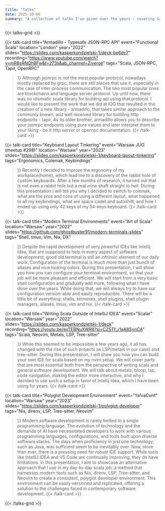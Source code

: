 ```yaml
---
title: "Talks"
date: 2025-10-06
summary: "A collection of talks I've given over the years - covering Scala, developer tooling, and the occasional ergonomic rabbit hole."
---
```


{{< talks-grid >}}

{{< talk-card
    title="Armadillo - Typesafe JSON-RPC API"
    event="Functional Scala"
    location="London"
    year="2022"
    slides="https://slides.com/kasperkondzielski-1/deck-be6dc7"
    recording="https://www.youtube.com/watch?v=mR8sRNQhBFw&t=273s&ab_channel=Ziverge"
    tags="Scala, JSON-RPC, Tapir, OpenRPC"
>}}
Although jsonrpc is not the most popular protocol, nowadays mostly replaced by grpc, there are still places that use it, especially in the case of inter-process communication. The two most popular ones are blockchains and language server protocol. Up until now, there was no idiomatic scala library for building api using that protocol. I would like to present the work that we did at IOG that resulted in the creation of a new library - armadillo, that takes similar approach to the commonly known, and well received library for building http endpoints - tapir. As its older brother, armadillo allows you to describe your jsonrpc endpoints using pure values and later interpret them to your liking - be it http server or openrpc documentation.
{{< /talk-card >}}

{{< talk-card
    title="Keyboard Layout Tinkering"
    event="Warsaw JUG (meetup #298)"
    location="Warsaw"
    year="2023"
    slides="https://slides.com/kasperkondzielski-1/keyboard-layout-tinkering"
    tags="Ergonomics, Colemak, Keybindings"
>}}
Recently I decided to improve the ergonomy of my workplace(home), which lead me to a discovery of the rabbit hole of custom keyboards. After a few months of research, it turned out that is not even a rabbit hole but a real mine shaft straight to hell. During this presentation I will tell you why I decided to switch to colemak, what are the pros and cons of using a different layout, what happened to all my keybindings, what are space cadet and autoshift, and how I ended up using only 42 keys of my 54-keys keyboard.
{{< /talk-card >}}

{{< talk-card
    title="Modern Terminal Environments"
    event="Art of Scala"
    location="Warsaw"
    year="2022"
    slides="https://github.com/ghostbuster91/modern-terminals-slides"
    tags="Shell, tmux, Vim, Nix, DX"
>}}
Despite the rapid development of very powerful IDEs like Intellij Idea, that are supposed to help in every aspect of software development, good old terminal is still an intrinsic element of our daily work. Configuration of the terminal is much more than just bunch of aliases and nice looking colors. During this presentation, I will show you how you can configure your terminal environment, so that your job will be more pleasant and efficient. We will start from a very basic shell configuration and gradually add more, following what I have done over the years. While doing that, we will always try to have our configuration version-able and easily reproducible. There will be a little bit of everything: shells, terminals, shell plugins, shell plugin managers, aliases, tmux, vim and nix.
{{< /talk-card >}}

{{< talk-card
    title="Writing Scala Outside of IntelliJ IDEA"
    event="Scalar"
    location="Warsaw"
    year="2022"
    slides="https://slides.com/kasperkondzielski-1/deck"
    recording="https://youtu.be/exTEBNuXWR8?si=CZSTf_r1eA8SynCA"
    tags="Scala, Neovim, Metals, LSP, Tree-sitter"
>}}
While this seemed to be impossible a few years ago, it all has changed with the rise of such projects as LSP(metals in our case) and tree-sitter. During this presentation, I will show you how you can build your own IDE for scala based on my nvim setup. We will cover parts that are most essential both from the perspective of writing scala and general software development. We will talk about metals, bloop, lsp, code navigation, making the editor more interactive, and why I decided to use such a setup in favor of Intellij Idea, which I have been using for years.
{{< /talk-card >}}

{{< talk-card
    title="Polyglot Development Environment"
    event="Ya!vaConf"
    location="Warsaw"
    year="2023"
    slides="https://slides.com/kasperkondzielski-1/polyglot-developer"
    tags="Nix, direnv, LSP, Tree-sitter, Neovim"
>}}
Modern software development is rarely limited to a single programming language. The evolution of technology and the demands of AI have necessitated developers to work with various programming languages, configurations, and tools built upon diverse software stacks. The days when proficiency in just one technology, such as Java, was sufficient seem to be inevitably over. Now, more than ever, there is a pressing need for robust IDE support.
While tools like IntelliJ IDEA and VS Code are continually improving, they do have limitations. In this presentation, I aim to showcase an alternative approach that I use in my day-to-day scala job: a method that harnesses modern tools such as Nix, direnv, LSP, Tree-sitter, and Neovim to create a consistent, polyglot developer environment. This environment can be easily versioned and replicated, offering a solution to the challenges faced in contemporary software development.
{{< /talk-card >}}

{{< /talks-grid >}}

